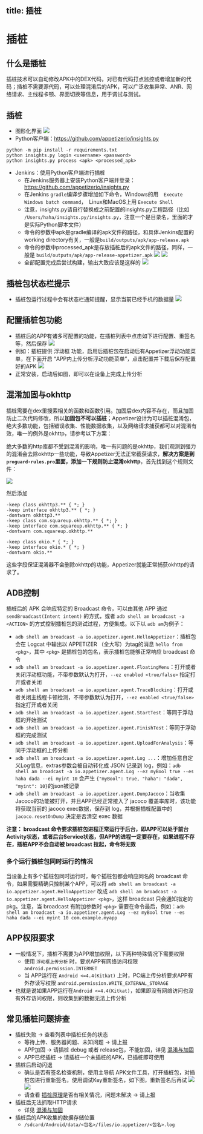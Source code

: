 title: 插桩
---

# 插桩

## 什么是插桩
插桩技术可以自动修改APK中的DEX代码，对已有代码打点监控或者增加新的代码；插桩不需要源代码，可以处理混淆后的APK，可以广泛收集异常、ANR、网络请求、主线程卡顿、界面切换等信息，用于调试与测试。

## 插桩
* 图形化界面
![](../get-started-instrumentation.png)
* Python客户端：https://github.com/appetizerio/insights.py
```
python -m pip install -r requirements.txt
python insights.py login <username> <password>
python insights.py process <apk> <processed_apk>
```
* Jenkins：使用Python客户端进行插桩
  * 在Jenkins服务器上安装Python客户端并登录：https://github.com/appetizerio/insights.py
  * 在Jenkins `gradle`编译步骤增加如下命令，Windows的用　`Execute Windows batch command`，　Linux和MacOS上用 `Execute Shell`
  * 注意，insights.py请自行替换成之前配置的insights.py工程路径（比如 `/Users/haha/insights.py/insights.py`，注意一个是目录名，里面的才是实际Python脚本文件）
  * 命令的参数中apk是gradle编译的apk文件的路径，和具体Jenkins配置的working directory有关，一般是`build/outputs/apk/app-release.apk`
  * 命令的参数中processed_apk是存放插桩后的apk文件的路径，同样，一般是 `build/outputs/apk/app-release-appetizer.apk`
![](insights-jenkins2.png)
![](insights-jenkins3.png)
  * 全部配置完成后尝试构建，输出大致应该是这样的
![](insights-jenkins4.png)

## 插桩包状态栏提示
* 插桩包运行过程中会有状态栏通知提醒，显示当前已经手机的数据量
![](notification.png)

## 配置插桩包功能
* 插桩后的APP有诸多可配置的功能，在插桩列表中点击如下进行配置、重签名等，然后保存
![](config-instrumentation.png)
* 例如：插桩提供 浮动框 功能，启用后插桩包在启动后有Appetizer浮动功能菜单，在下面开启 “APP内上传分析浮动功能菜单”，点击配置并下载后保存配置好的APK
![](enable-floating-menu.png)
* 正常安装，启动后如图，即可以在设备上完成上传分析

## 混淆加固与okhttp
插桩需要在dex里搜索相关的函数和函数引用。加固后dex内容不存在，而且加固防止二次代码修改，所以**加固包不可以插桩**；Appetizer设计为可以插桩混淆包，绝大多数功能，包括错误收集、性能数据收集，以及网络请求捕获都可以对混淆有效，唯一的例外是okhttp，请参考以下方案：

绝大多数的http库都不受到混淆的影响，唯一有问题的是okhttp，我们观测到强力的混淆会去除okhttp一些功能，导致Appetizer无法正常截获请求，**解决方案是到`proguard-rules.pro`里面，添加一下规则防止混淆okhttp**，首先找到这个规则文件：

![](obfuscation.png)

然后添加
```
-keep class okhttp3.** { *; }
-keep interface okhttp3.** { *; }
-dontwarn okhttp3.**
-keep class com.squareup.okhttp.** { *; }
-keep interface com.squareup.okhttp.** { *; }
-dontwarn com.squareup.okhttp.**

-keep class okio.* { *; }
-keep interface okio.* { *; }
-dontwarn okio.**
```
这些字段保证混淆器不会删除okhttp的功能，Appetizer就能正常捕获okhttp的请求了。


## ADB控制
插桩后的 APK 会响应特定的 Broadcast 命令，可以由其他 APP 通过 `sendBroadcast(Intent intent)` 的方式，或者 `adb shell am broadcast -a <ACTION>` 的方式控制插桩包的测试过程，方便集成。以下以 `adb am`为例子：
* `adb shell am broadcast -a io.appetizer.agent.HelloAppetizer`：插桩包会在 Logcat 中输出以 APPETIZER （全大写）为tag的消息 `hello from <pkg>`，其中 `<pkg>` 是插桩包的包名，表示插桩包能够正常响应 broadcast 命令
* `adb shell am broadcast -a io.appetizer.agent.FloatingMenu`：打开或者关闭浮动框功能，不带参数默认为打开，`--ez enabled <true/false>` 指定打开或者关闭
* `adb shell am broadcast -a io.appetizer.agent.TraceBlocking`：打开或者关闭主线程卡顿检测，不带参数默认为打开，`--ez enabled <true/false>` 指定打开或者关闭
* `adb shell am broadcast -a io.appetizer.agent.StartTest`：等同于浮动框的开始测试
* `adb shell am broadcast -a io.appetizer.agent.FinishTest`：等同于浮动框的完成测试
* `adb shell am broadcast -a io.appetizer.agent.UploadForAnalysis`：等同于浮动框的上传分析
* `adb shell am broadcast -a io.appetizer.agent.Log ...`：增加任意自定义Log信息，extras参数会被自动转化成 JSON 记录到 log，例如：`adb shell am broadcast -a io.appetizer.agent.Log --ez myBool true --es haha dada --ei myint 10` 会产生 `{"myBool": true, "haha": "dada", "myint": 10}`的json被记录
* `adb shell am broadcast -a io.appetizer.agent.DumpJacoco`：当收集Jacoco的功能被打开，并且APP已经正常接入了 jacoco 覆盖率库时，该功能将获取当前的 jacoco exec数据，保存到 log，并根据插桩配置中的 `jacoco.resetOnDump` 决定是否清空 exec 数据

**注意： broadcast 命令要求插桩包进程正常运行于后台，即APP可以处于前台Activity状态，或者后台Service状态，但APP的进程一定要存在，如果进程不存在，插桩APP不会自动被 broadcast 拉起，命令将无效**

### 多个运行插桩包同时运行的情况
当设备上有多个插桩包同时运行时，每个插桩包都会响应同名的 broadcast 命令，如果需要精确只控制某个APP，可以将 `adb shell am broadcast -a io.appetizer.agent.HelloAppetizer` 改成 `adb shell am broadcast -a io.appetizer.agent.HelloAppetizer <pkg>`，这样 broadcast 只会通知指定的 pkg。注意，当 broadcast 有附加参数时 `<pkg>` 需要在命令最后，例如：`adb shell am broadcast -a io.appetizer.agent.Log --ez myBool true --es haha dada --ei myint 10 com.example.myapp`

## APP权限要求
* 一般情况下，插桩不需要为APP增加权限，以下两种特殊情况下需要权限
  * 使用 `浮动框上传分析` 时，要求APP有网络访问权限 `android.permission.INTERNET`
  * 当 APP运行在 `Android <=4.4(Kitkat)` 上时，PC端上传分析要求APP有外存读写权限 `android.permission.WRITE_EXTERNAL_STORAGE`
* 也就是说如果APP运行在`Android <=4.4(Kitkat)`，如果即没有网络访问也没有外存访问权限，则收集到的数据无法上传分析

## 常见插桩问题排查
* 插桩失败 -> 查看列表中插桩任务的状态
  * 等待上传、服务器问题、未知问题 -> 请上报
  * APP加固 -> 请插桩 debug 或者 release包，不能加固，详见 [混淆与加固](#混淆加固与okhttp)
  * APP已经插桩 -> 请插桩一个未插桩的APK，已插桩即可使用
* 插桩后启动闪退
  * 确认是否有签名检查机制，使用主导航 APK文件工具，打开插桩包，对插桩包进行重新签名，使用调试Key重新签名，如下图，重新签名后再试
![](resign.png)
![](resign2.png)
  * 请查看 [插桩原理](../advanced/under-the-hood-instrumentation.html)是否有相关情况，问题未解决 -> 请上报
* 插桩后无法抓取HTTP请求
  * 详见 [混淆与加固](#混淆加固与okhttp)
* 插桩后的APK收集的数据存储位置
  * `/sdcard/Android/data/<包名>/files/io.appetizer/<包名>.log`
